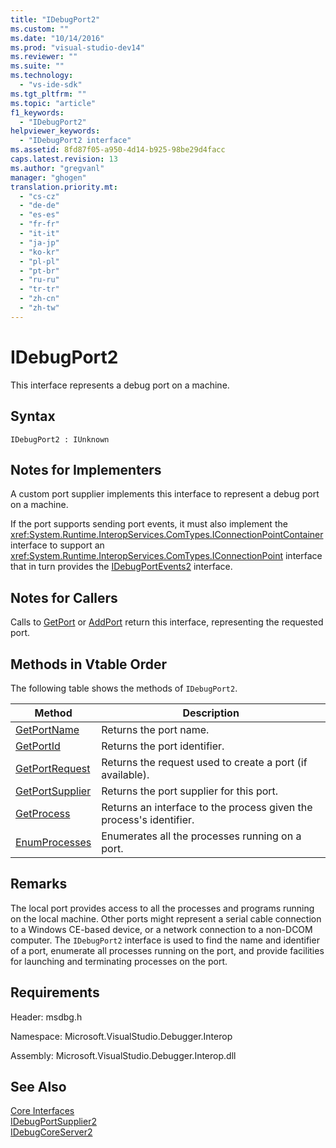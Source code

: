 ```yaml
---
title: "IDebugPort2"
ms.custom: ""
ms.date: "10/14/2016"
ms.prod: "visual-studio-dev14"
ms.reviewer: ""
ms.suite: ""
ms.technology: 
  - "vs-ide-sdk"
ms.tgt_pltfrm: ""
ms.topic: "article"
f1_keywords: 
  - "IDebugPort2"
helpviewer_keywords: 
  - "IDebugPort2 interface"
ms.assetid: 8fd87f05-a950-4d14-b925-98be29d4facc
caps.latest.revision: 13
ms.author: "gregvanl"
manager: "ghogen"
translation.priority.mt: 
  - "cs-cz"
  - "de-de"
  - "es-es"
  - "fr-fr"
  - "it-it"
  - "ja-jp"
  - "ko-kr"
  - "pl-pl"
  - "pt-br"
  - "ru-ru"
  - "tr-tr"
  - "zh-cn"
  - "zh-tw"
---
```

# IDebugPort2
This interface represents a debug port on a machine.  
  
## Syntax  
  
```  
IDebugPort2 : IUnknown  
```  
  
## Notes for Implementers  
 A custom port supplier implements this interface to represent a debug port on a machine.  
  
 If the port supports sending port events, it must also implement the <xref:System.Runtime.InteropServices.ComTypes.IConnectionPointContainer> interface to support an <xref:System.Runtime.InteropServices.ComTypes.IConnectionPoint> interface that in turn provides the [IDebugPortEvents2](../extensibility/idebugportevents2.md) interface.  
  
## Notes for Callers  
 Calls to [GetPort](../extensibility/idebugportsupplier2--getport.md) or [AddPort](../extensibility/idebugportsupplier2--addport.md) return this interface, representing the requested port.  
  
## Methods in Vtable Order  
 The following table shows the methods of `IDebugPort2`.  
  
|Method|Description|  
|------------|-----------------|  
|[GetPortName](../extensibility/idebugport2--getportname.md)|Returns the port name.|  
|[GetPortId](../extensibility/idebugport2--getportid.md)|Returns the port identifier.|  
|[GetPortRequest](../extensibility/idebugport2--getportrequest.md)|Returns the request used to create a port (if available).|  
|[GetPortSupplier](../extensibility/idebugport2--getportsupplier.md)|Returns the port supplier for this port.|  
|[GetProcess](../extensibility/idebugport2--getprocess.md)|Returns an interface to the process given the process's identifier.|  
|[EnumProcesses](../extensibility/idebugport2--enumprocesses.md)|Enumerates all the processes running on a port.|  
  
## Remarks  
 The local port provides access to all the processes and programs running on the local machine. Other ports might represent a serial cable connection to a Windows CE-based device, or a network connection to a non-DCOM computer. The `IDebugPort2` interface is used to find the name and identifier of a port, enumerate all processes running on the port, and provide facilities for launching and terminating processes on the port.  
  
## Requirements  
 Header: msdbg.h  
  
 Namespace: Microsoft.VisualStudio.Debugger.Interop  
  
 Assembly: Microsoft.VisualStudio.Debugger.Interop.dll  
  
## See Also  
 [Core Interfaces](../extensibility/core-interfaces.md)   
 [IDebugPortSupplier2](../extensibility/idebugportsupplier2.md)   
 [IDebugCoreServer2](../extensibility/idebugcoreserver2.md)